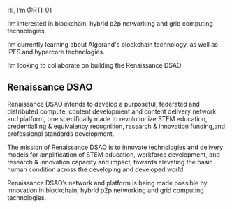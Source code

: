 
Hi, I’m @RTI-01

I’m interested in blockchain, hybrid p2p networking and grid computing technologies.

I’m currently learning about Algorand's blockchain technology, as well as IPFS and hypercore technologies.

I’m looking to collaborate on building the Renaissance DSAO.

## Renaissance DSAO

Renaissance DSAO intends to develop a purposeful, federated and distributed compute, 
content development and content delivery network and platform, one specifically made to revolutionize STEM education, credentialling & equivalency recognition, research & innovation funding,and professional standards development.

The mission of Renaissance DSAO is to innovate technologies and delivery models for amplification of STEM education, workforce development, and research & innovation capacity and impact, towards elevating the basic human condition across the developing and developed world.

Renaissance DSAO’s network and platform is being made possible by innovation in blockchain, hybrid p2p networking and grid computing technologies.


<!---
RTI-01/RTI-01 is a ✨ special ✨ repository because its `README.md` (this file) appears on your GitHub profile.
You can click the Preview link to take a look at your changes.
--->
